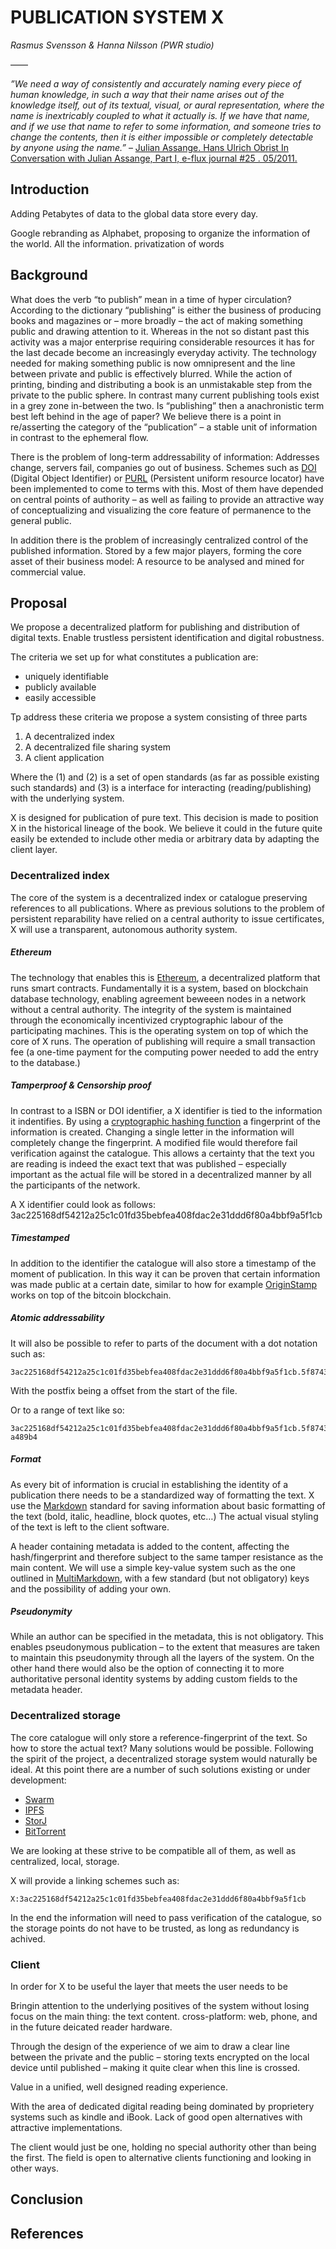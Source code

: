 # PUBLICATION SYSTEM X
*Rasmus Svensson & Hanna Nilsson (PWR studio)*

——

*”We need a way of consistently and accurately naming every piece of human knowledge, in such a way that their name arises out of the knowledge itself, out of its textual, visual, or aural representation, where the name is inextricably coupled to what it actually is. If we have that name, and if we use that name to refer to some information, and someone tries to change the contents, then it is either impossible or completely detectable by anyone using the name.”*
– [Julian Assange. Hans Ulrich Obrist In Conversation with Julian Assange, Part I, e-flux journal #25 . 05/2011.]( http://www.e-flux.com/journal/in-conversation-with-julian-assange-part-i/)

## Introduction

Adding Petabytes of data to the global data store every day.

Google rebranding as Alphabet, proposing to organize the information of the world. All the information.
privatization of words


## Background

What does the verb “to publish” mean in a time of hyper circulation? According to the dictionary “publishing” is either the business of producing books and magazines or – more broadly – the act of making something public and drawing attention to it. Whereas in the not so distant past this activity was a major enterprise requiring considerable resources it has for the last decade become an increasingly everyday activity. The technology needed for making something public is now omnipresent and the line between private and public is effectively blurred. While the action of printing, binding and distributing a book is an unmistakable step from the private to the public sphere. In contrast many current publishing tools exist in a grey zone in-between the two. Is “publishing” then a anachronistic term best left behind in the age of paper? We believe there is a point in re/asserting the category of the “publication” – a stable unit of information in contrast to the ephemeral flow.  

There is the problem of long-term addressability of information: Addresses change, servers fail, companies go out of business. Schemes such as [DOI] (Digital Object Identifier) or [PURL] (Persistent uniform resource locator) have been implemented to come to terms with this. Most of them have depended on central points of authority – as well as failing to provide an attractive way of conceptualizing and visualizing the core feature of permanence to the general public. 

In addition there is the problem of increasingly centralized control of the published information. Stored by a few major players, forming the core asset of their business model: A resource to be analysed and mined for commercial value.


## Proposal

We propose a decentralized platform for publishing and distribution of digital texts. Enable trustless persistent identification and digital robustness.

The criteria we set up for what constitutes a publication are:
- uniquely identifiable
- publicly available
- easily accessible  

Tp address these criteria we propose a system consisting of three parts
1. A decentralized index
2. A decentralized file sharing system
3. A client application

Where the (1) and (2) is a set of open standards (as far as possible existing such standards) and (3) is a interface for interacting (reading/publishing) with the underlying system.

X is designed for publication of pure text. This decision is made to position X in the historical lineage of the book. We believe it could in the future quite easily be extended to include other media or arbitrary data by adapting the client layer.

### Decentralized index

The core of the system is a decentralized index or catalogue preserving references to all publications. Where as previous solutions to the problem of persistent reparability have relied on a central authority to issue certificates, X will use a transparent, autonomous authority system.


##### Ethereum

The technology that enables this is [Ethereum], a decentralized platform that runs smart contracts. Fundamentally it is a system, based on blockchain database technology, enabling agreement beweeen nodes in a network without a central authority. The integrity of the system is maintained through the economically incentivized cryptographic labour of the participating machines. This is the operating system on top of which the core of X runs. The operation of publishing will require a small transaction fee (a one-time payment for the computing power needed to add the entry to the database.)


##### Tamperproof & Censorship proof 

In contrast to a ISBN or DOI identifier, a X identifier is tied to the information it indentifies. By using a [cryptographic hashing function] a fingerprint of the information is created. Changing a single letter in the information will completely change the fingerprint. A modified file would therefore fail verification against the catalogue. This allows a certainty that the text you are reading is indeed the exact text that was published – especially important as the actual file will be stored in a decentralized manner by all the participants of the network.

A X identifier could look as follows:
    3ac225168df54212a25c1c01fd35bebfea408fdac2e31ddd6f80a4bbf9a5f1cb


##### Timestamped

In addition to the identifier the catalogue will also store a timestamp of the moment of publication. In this way it can be proven that certain information was made public at a certain date, similar to how for example [OriginStamp] works on top of the bitcoin blockchain. 

##### Atomic addressability
It will also be possible to refer to parts of the document with a dot notation such as: 

    3ac225168df54212a25c1c01fd35bebfea408fdac2e31ddd6f80a4bbf9a5f1cb.5f8743
    
With the postfix being a offset from the start of the file.

Or to a range of text like so:
    
    3ac225168df54212a25c1c01fd35bebfea408fdac2e31ddd6f80a4bbf9a5f1cb.5f8743-a489b4


##### Format

As every bit of information is crucial in establishing the identity of a publication there needs to be a standardized way of formatting the text. X use the [Markdown] standard for saving information about basic formatting of the text (bold, italic, headline, block quotes, etc…) The actual visual styling of the text is left to the client software.

A header containing metadata is added to the content, affecting the hash/fingerprint and therefore subject to the same tamper resistance as the main content. We will use a simple key-value system such as the one outlined in [MultiMarkdown], with a few standard (but not obligatory) keys and the possibility of adding your own.

##### Pseudonymity

While an author can be specified in the metadata, this is not obligatory. This enables pseudonymous publication – to the extent that measures are taken to maintain this pseudonymity through all the layers of the system. On the other hand there would also be the option of connecting it to more authoritative personal identity systems by adding custom fields to the metadata header. 

### Decentralized storage

The core catalogue will only store a reference-fingerprint of the text. So how to store the actual text? Many solutions would be possible. Following the spirit of the project, a decentralized storage system would naturally be ideal. At this point there are a number of such solutions existing or under development:

- [Swarm]
- [IPFS]
- [StorJ]
- [BitTorrent]

We are looking at these strive to be compatible all of them, as well as centralized, local, storage. 

X will provide a linking schemes such as:

    X:3ac225168df54212a25c1c01fd35bebfea408fdac2e31ddd6f80a4bbf9a5f1cb

In the end the information will need to pass verification of the catalogue, so the storage points do not have to be trusted, as long as redundancy is achived.

### Client

In order for X to be useful the layer that meets the user needs to be 

Bringin attention to the underlying positives of the system without losing focus on the main thing: the text content.
cross-platform: web, phone, and in the future deicated reader hardware.

Through the design of the experience of we aim to draw a clear line between the private and the public – storing  texts encrypted on the local device until published – making it quite clear when this line is crossed. 

Value in a unified, well designed reading experience.

With the area of dedicated digital reading being dominated by proprietery systems such as kindle and iBook.
Lack of good open alternatives with attractive implementations.

The client would just be one, holding no special authority other than being the first. The field is open to alternative clients functioning and looking in other ways.

## Conclusion

## References
[PURL]: https://sites.google.com/site/persistenturls/
[DOI]: https://www.doi.org
[Ethereum]: https://github.com/ethereum/wiki/wiki/White-Paper
[Markdown]: http://daringfireball.net/projects/markdown/
[MultiMarkdown]: http://fletcher.github.io/MultiMarkdown-4/metadata.html
[cryptographic hashing function]: http://emn178.github.io/online-tools/sha3_256.html
[IPFS]: http://ipfs.io/
[Swarm]: https://github.com/ethereum/go-ethereum/wiki/Swarm---distributed-preimage-archive
[StorJ]: http://storj.io/
[BitTorrent]: http://www.bittorrent.org/beps/bep_0005.html
[OriginStamp]: http://www.originstamp.org/